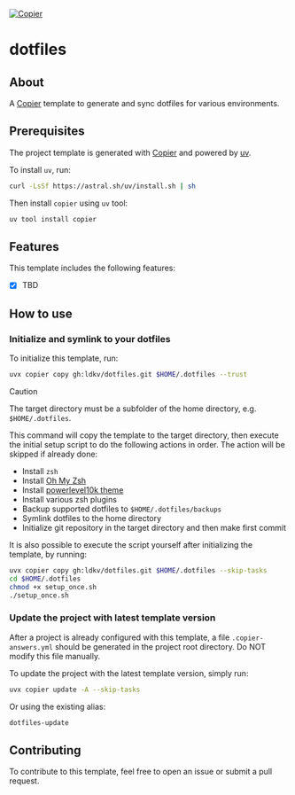 [![Copier](https://img.shields.io/endpoint?url=https://raw.githubusercontent.com/copier-org/copier/master/img/badge/badge-grayscale-inverted-border-orange.json)](https://github.com/copier-org/copier)

# dotfiles

## About

A [Copier](https://copier.readthedocs.io/en/stable/) template to generate and sync dotfiles for various environments.

## Prerequisites

The project template is generated with [Copier](https://copier.readthedocs.io/en/stable/) and powered by [uv](https://docs.astral.sh/uv/).

To install `uv`, run:

```bash
curl -LsSf https://astral.sh/uv/install.sh | sh
```

Then install `copier` using `uv` tool:

```bash
uv tool install copier
```

## Features

This template includes the following features:

- [x] TBD

## How to use

### Initialize and symlink to your dotfiles

To initialize this template, run:

```bash
uvx copier copy gh:ldkv/dotfiles.git $HOME/.dotfiles --trust
```

> [!CAUTION]
> The target directory must be a subfolder of the home directory, e.g. `$HOME/.dotfiles`.

This command will copy the template to the target directory, then execute the initial setup script to do the following actions in order. The action will be skipped if already done:

- Install `zsh`
- Install [Oh My Zsh](https://ohmyz.sh/)
- Install [powerlevel10k theme](https://github.com/romkatv/powerlevel10k)
- Install various zsh plugins
- Backup supported dotfiles to `$HOME/.dotfiles/backups`
- Symlink dotfiles to the home directory
- Initialize git repository in the target directory and then make first commit

It is also possible to execute the script yourself after initializing the template, by running:

```bash
uvx copier copy gh:ldkv/dotfiles.git $HOME/.dotfiles --skip-tasks
cd $HOME/.dotfiles
chmod +x setup_once.sh
./setup_once.sh
```

### Update the project with latest template version

After a project is already configured with this template, a file `.copier-answers.yml` should be generated in the project root directory. Do NOT modify this file manually.

To update the project with the latest template version, simply run:

```bash
uvx copier update -A --skip-tasks
```

Or using the existing alias:

```bash
dotfiles-update
```

## Contributing

To contribute to this template, feel free to open an issue or submit a pull request.
